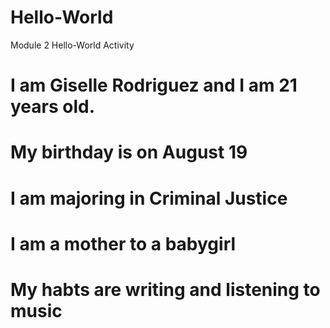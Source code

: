 # Hello-World
Module 2 Hello-World Activity 
# I am Giselle Rodriguez and I am 21 years old. 
# My birthday is on August 19
# I am majoring in Criminal Justice
# I am a mother to a babygirl 
# My habts are writing and listening to music
